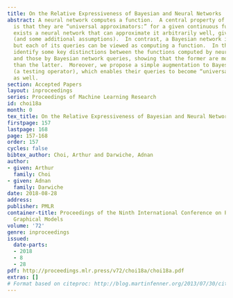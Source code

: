 ```yaml
---
title: On the Relative Expressiveness of Bayesian and Neural Networks
abstract: A neural network computes a function.  A central property of neural networks
  is that they are “universal approximators:” for a given continuous function, there
  exists a neural network that can approximate it arbitrarily well, given enough neurons
  (and some additional assumptions).  In contrast, a Bayesian network is a model,
  but each of its queries can be viewed as computing a function.  In this paper, we
  identify some key distinctions between the functions computed by neural networks
  and those by Bayesian network queries, showing that the former are more expressive
  than the latter.  Moreover, we propose a simple augmentation to Bayesian networks
  (a testing operator), which enables their queries to become “universal approximators”
  as well.
section: Accepted Papers
layout: inproceedings
series: Proceedings of Machine Learning Research
id: choi18a
month: 0
tex_title: On the Relative Expressiveness of Bayesian and Neural Networks
firstpage: 157
lastpage: 168
page: 157-168
order: 157
cycles: false
bibtex_author: Choi, Arthur and Darwiche, Adnan
author:
- given: Arthur
  family: Choi
- given: Adnan
  family: Darwiche
date: 2018-08-28
address: 
publisher: PMLR
container-title: Proceedings of the Ninth International Conference on Probabilistic
  Graphical Models
volume: '72'
genre: inproceedings
issued:
  date-parts:
  - 2018
  - 8
  - 28
pdf: http://proceedings.mlr.press/v72/choi18a/choi18a.pdf
extras: []
# Format based on citeproc: http://blog.martinfenner.org/2013/07/30/citeproc-yaml-for-bibliographies/
---
```

